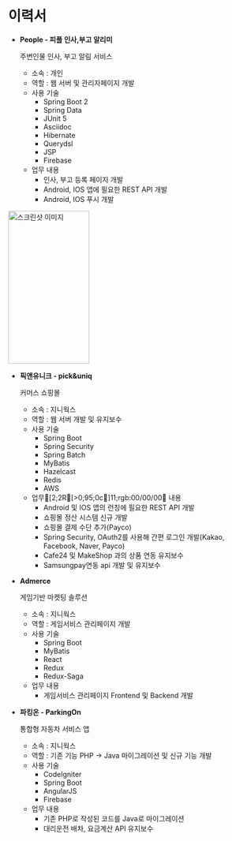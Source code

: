 이력서
===================

* **People - 피플 인사,부고 알리미**
    
    주변인물 인사, 부고 알림 서비스
    
    * 소속 : 개인
    * 역할 : 웹 서버 및 관리자페이지 개발
    * 사용 기술
        - Spring Boot 2
        - Spring Data
        - JUnit 5
        - Asciidoc
        - Hibernate
        - Querydsl
        - JSP
        - Firebase
    * 업무 내용
        - 인사, 부고 등록 페이지 개발
        - Android, IOS 앱에 필요한 REST API 개발
        - Android, IOS 푸시 개발
        
<img src="https://lh3.googleusercontent.com/uQqmSiaT64xLZCuDY4SIdxquYTP7rRrqoEige9MwLRkOPUTVIXugNvrpGxP56F2dd4wz=w720-h310-rw" srcset="https://lh3.googleusercontent.com/uQqmSiaT64xLZCuDY4SIdxquYTP7rRrqoEige9MwLRkOPUTVIXugNvrpGxP56F2dd4wz=w1440-h620-rw 2x" class="T75of lxGQyd" aria-hidden="true" width="164" height="310" alt="스크린샷 이미지" itemprop="image">
    

* **픽앤유니크 - pick&uniq**

    커머스 쇼핑몰
    
    * 소속 : 지니웍스
    * 역할 : 웹 서버 개발 및 유지보수
    * 사용 기술 
        - Spring Boot
        - Spring Security
        - Spring Batch
        - MyBatis
        - Hazelcast
        - Redis
        - AWS
    * 업무[2;2R[>0;95;0c]11;rgb:00/00/00 내용
        - Android 및 IOS 앱의 런칭에 필요한 REST API 개발
        - 쇼핑몰 정산 시스템 신규 개발
        - 쇼핑몰 결제 수단 추가(Payco)
        - Spring Security, OAuth2를 사용해 간편 로그인 개발(Kakao, Facebook, Naver, Payco)
        - Cafe24 및 MakeShop 과의 상품 연동 유지보수
        - Samsungpay연동 api 개발 및 유지보수
        
* **Admerce**

    게임기반 마켓팅 솔루션
    
    * 소속 : 지니웍스
    * 역할 : 게임서비스 관리페이지 개발
    * 사용 기술
        - Spring Boot
        - MyBatis
        - React
        - Redux
        - Redux-Saga
    * 업무 내용
        - 게임서비스 관리페이지 Frontend 및 Backend 개발

* **파킹온 - ParkingOn**

    통합형 자동차 서비스 앱
    
    * 소속 : 지니웍스
    * 역할 : 기존 기능 PHP -> Java 마이그레이션 및 신규 기능 개발
    * 사용 기술
        - CodeIgniter
        - Spring Boot
        - AngularJS
        - Firebase
    * 업무 내용
        - 기존 PHP로 작성된 코드를 Java로 마이그레이션
        - 대리운전 배차, 요금계산 API 유지보수

        
